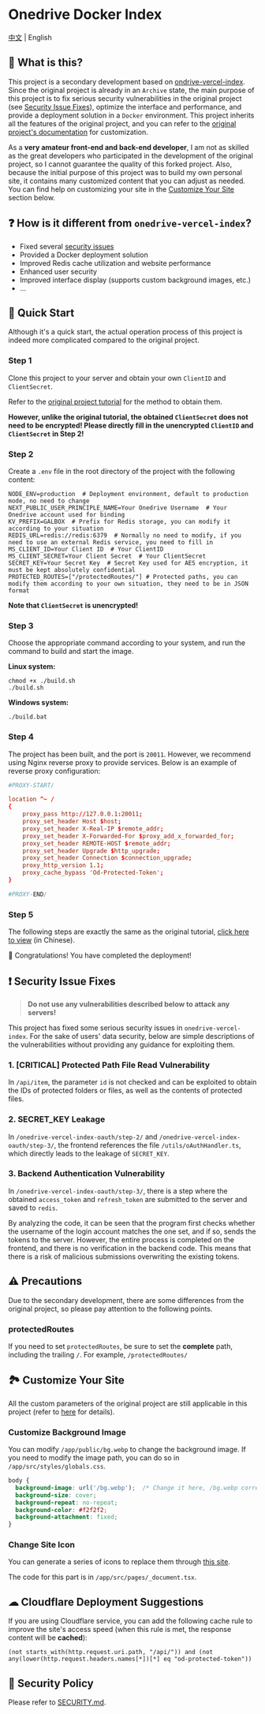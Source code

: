 # Onedrive Docker Index

[中文](./README.md) | English

## 🤔 What is this?

This project is a secondary development based on [ondrive-vercel-index](https://github.com/spencerwooo/onedrive-vercel-index). Since the original project is already in an `Archive` state, the main purpose of this project is to fix serious security vulnerabilities in the original project (see [Security Issue Fixes](#-Security-Issue-Fixes)), optimize the interface and performance, and provide a deployment solution in a `Docker` environment. This project inherits all the features of the original project, and you can refer to the [original project's documentation](https://ovi.swo.moe/zh/docs/getting-started) for customization.

As a **very amateur front-end and back-end developer**, I am not as skilled as the great developers who participated in the development of the original project, so I cannot guarantee the quality of this forked project. Also, because the initial purpose of this project was to build my own personal site, it contains many customized content that you can adjust as needed. You can find help on customizing your site in the [Customize Your Site](#-Customize-Your-Site) section below.

## ❓ How is it different from `onedrive-vercel-index`?

- Fixed several [security issues](#-Security-Issue-Fixes)
- Provided a Docker deployment solution
- Improved Redis cache utilization and website performance
- Enhanced user security
- Improved interface display (supports custom background images, etc.)
- ...

## 🎉 Quick Start

Although it's a quick start, the actual operation process of this project is indeed more complicated compared to the original project.

### Step 1
Clone this project to your server and obtain your own `ClientID` and `ClientSecret`.

Refer to the [original project tutorial](https://ovi.swo.moe/zh/docs/advanced) for the method to obtain them.

**However, unlike the original tutorial, the obtained `ClientSecret` does not need to be encrypted! Please directly fill in the unencrypted `ClientID` and `ClientSecret` in Step 2!**


### Step 2
Create a `.env` file in the root directory of the project with the following content:
```env
NODE_ENV=production  # Deployment environment, default to production mode, no need to change
NEXT_PUBLIC_USER_PRINCIPLE_NAME=Your Onedrive Username  # Your Onedrive account used for binding
KV_PREFIX=GALBOX  # Prefix for Redis storage, you can modify it according to your situation
REDIS_URL=redis://redis:6379  # Normally no need to modify, if you need to use an external Redis service, you need to fill in
MS_CLIENT_ID=Your Client ID  # Your ClientID
MS_CLIENT_SECRET=Your Client Secret  # Your ClientSecret
SECRET_KEY=Your Secret Key  # Secret Key used for AES encryption, it must be kept absolutely confidential
PROTECTED_ROUTES=["/protectedRoutes/"] # Protected paths, you can modify them according to your own situation, they need to be in JSON format
```
**Note that `ClientSecret` is unencrypted!**

### Step 3

Choose the appropriate command according to your system, and run the command to build and start the image.

**Linux system:**
```shell
chmod +x ./build.sh
./build.sh
```

**Windows system:**
```shell
./build.bat
```

### Step 4
The project has been built, and the port is `20011`. However, we recommend using Nginx reverse proxy to provide services. Below is an example of reverse proxy configuration:
```conf
#PROXY-START/

location ^~ /
{
    proxy_pass http://127.0.0.1:20011;
    proxy_set_header Host $host;
    proxy_set_header X-Real-IP $remote_addr;
    proxy_set_header X-Forwarded-For $proxy_add_x_forwarded_for;
    proxy_set_header REMOTE-HOST $remote_addr;
    proxy_set_header Upgrade $http_upgrade;
    proxy_set_header Connection $connection_upgrade;
    proxy_http_version 1.1;
    proxy_cache_bypass 'Od-Protected-Token';
}

#PROXY-END/
```

### Step 5
The following steps are exactly the same as the original tutorial, [click here to view](https://ovi.swo.moe/zh/docs/getting-started#%E8%BF%9B%E8%A1%8C%E8%AE%A4%E8%AF%81) (in Chinese).

🎉 Congratulations! You have completed the deployment!


## ❗ Security Issue Fixes

> **Do not use any vulnerabilities described below to attack any servers!**

This project has fixed some serious security issues in `onedrive-vercel-index`. For the sake of users' data security, below are simple descriptions of the vulnerabilities without providing any guidance for exploiting them.

### 1. [CRITICAL] Protected Path File Read Vulnerability
In `/api/item`, the parameter `id` is not checked and can be exploited to obtain the IDs of protected folders or files, as well as the contents of protected files.

### 2. SECRET_KEY Leakage
In `/onedrive-vercel-index-oauth/step-2/` and `/onedrive-vercel-index-oauth/step-3/`, the frontend references the file `/utils/oAuthHandler.ts`, which directly leads to the leakage of `SECRET_KEY`.

### 3. Backend Authentication Vulnerability
In `/onedrive-vercel-index-oauth/step-3/`, there is a step where the obtained `access_token` and `refresh_token` are submitted to the server and saved to `redis`.

By analyzing the code, it can be seen that the program first checks whether the username of the login account matches the one set, and if so, sends the tokens to the server. However, the entire process is completed on the frontend, and there is no verification in the backend code. This means that there is a risk of malicious submissions overwriting the existing tokens.

## ⚠ Precautions

Due to the secondary development, there are some differences from the original project, so please pay attention to the following points.

### protectedRoutes

If you need to set `protectedRoutes`, be sure to set the **complete** path, including the trailing `/`. For example, `/protectedRoutes/`

## 🏞 Customize Your Site

All the custom parameters of the original project are still applicable in this project (refer to [here](https://ovi.swo.moe/zh/docs/custom-configs) for details).

### Customize Background Image

You can modify `/app/public/bg.webp` to change the background image. If you need to modify the image path, you can do so in `/app/src/styles/globals.css`.
```css
body {
  background-image: url('/bg.webp');  /* Change it here, /bg.webp corresponds to /app/public/bg.webp, and so on */
  background-size: cover;
  background-repeat: no-repeat;
  background-color: #f2f2f2;
  background-attachment: fixed;
}
```

### Change Site Icon

You can generate a series of icons to replace them through [this site](https://www.favicon-generator.org/).

The code for this part is in `/app/src/pages/_document.tsx`.


## ☁ Cloudflare Deployment Suggestions

If you are using Cloudflare service, you can add the following cache rule to improve the site's access speed (when this rule is met, the response content will be **cached**):

```text
(not starts_with(http.request.uri.path, "/api/")) and (not any(lower(http.request.headers.names[*])[*] eq "od-protected-token"))
```

## 🔐 Security Policy

Please refer to [SECURITY.md](./SECURITY.md).
